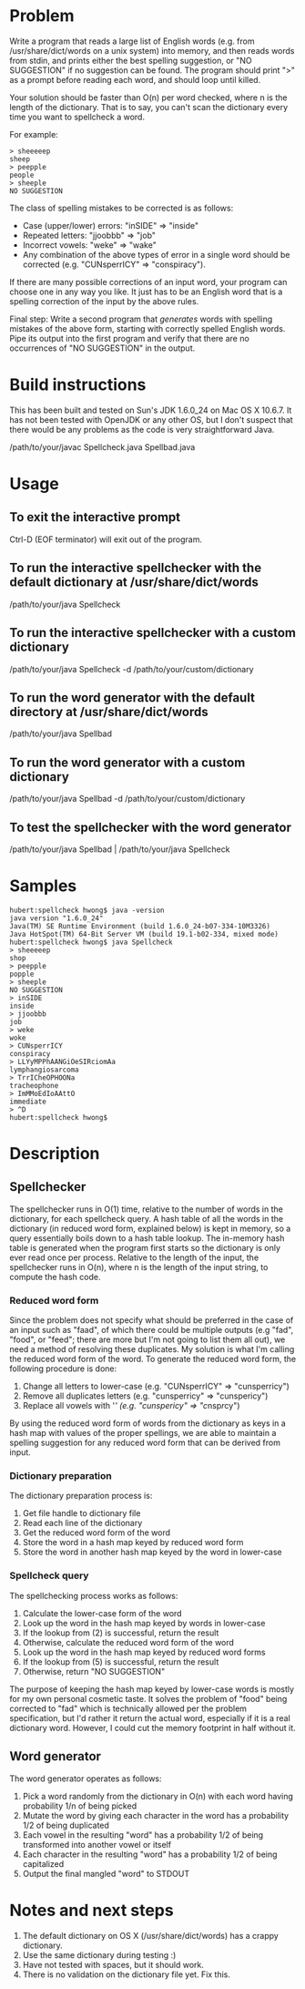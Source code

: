 # Problem

Write a program that reads a large list of English words (e.g. from /usr/share/dict/words on a unix system) into memory, and then reads words from stdin, and prints either the best spelling suggestion, or "NO SUGGESTION" if no suggestion can be found. The program should print ">" as a prompt before reading each word, and should loop until killed.
    
Your solution should be faster than O(n) per word checked, where n is the length of the dictionary. That is to say, you can't scan the dictionary every time you want to spellcheck a word.
    
For example:
    
    > sheeeeep
    sheep
    > peepple
    people
    > sheeple
    NO SUGGESTION

The class of spelling mistakes to be corrected is as follows:
    
* Case (upper/lower) errors: "inSIDE" => "inside"
* Repeated letters: "jjoobbb" => "job"
* Incorrect vowels: "weke" => "wake"
* Any combination of the above types of error in a single word should be corrected (e.g. "CUNsperrICY" => "conspiracy").
    
If there are many possible corrections of an input word, your program can choose one in any way you like. It just has to be an English word that is a spelling correction of the input by the above rules.
    
Final step: Write a second program that *generates* words with spelling mistakes of the above form, starting with correctly spelled English words. Pipe its output into the first program and verify that there are no occurrences of "NO SUGGESTION" in the output.

# Build instructions

This has been built and tested on Sun's JDK 1.6.0_24 on Mac OS X 10.6.7. It has not been tested with OpenJDK or any other OS, but I don't suspect that there would be any problems as the code is very straightforward Java.

/path/to/your/javac Spellcheck.java Spellbad.java

# Usage

## To exit the interactive prompt

Ctrl-D (EOF terminator) will exit out of the program.

## To run the interactive spellchecker with the default dictionary at /usr/share/dict/words

/path/to/your/java Spellcheck

## To run the interactive spellchecker with a custom dictionary

/path/to/your/java Spellcheck -d /path/to/your/custom/dictionary

## To run the word generator with the default directory at /usr/share/dict/words

/path/to/your/java Spellbad

## To run the word generator with a custom dictionary

/path/to/your/java Spellbad -d /path/to/your/custom/dictionary

## To test the spellchecker with the word generator

/path/to/your/java Spellbad | /path/to/your/java Spellcheck

# Samples

    hubert:spellcheck hwong$ java -version
    java version "1.6.0_24"
    Java(TM) SE Runtime Environment (build 1.6.0_24-b07-334-10M3326)
    Java HotSpot(TM) 64-Bit Server VM (build 19.1-b02-334, mixed mode)
    hubert:spellcheck hwong$ java Spellcheck
    > sheeeeep
    shop
    > peepple
    popple
    > sheeple
    NO SUGGESTION
    > inSIDE
    inside
    > jjoobbb
    job
    > weke
    woke
    > CUNsperrICY
    conspiracy
    > LLYyMPPhAANGiOeSIRciomAa
    lymphangiosarcoma
    > TrrICheOPHOONa
    tracheophone
    > ImMMoEdIoAAttO
    immediate
    > ^D
    hubert:spellcheck hwong$

# Description

## Spellchecker

The spellchecker runs in O(1) time, relative to the number of words in the dictionary, for each spellcheck query. A hash table of all the words in the dictionary (in reduced word form, explained below) is kept in memory, so a query essentially boils down to a hash table lookup. The in-memory hash table is generated when the program first starts so the dictionary is only ever read once per process. Relative to the length of the input, the spellchecker runs in O(n), where n is the length of the input string, to compute the hash code.

### Reduced word form

Since the problem does not specify what should be preferred in the case of an input such as "faad", of which there could be multiple outputs (e.g "fad", "food", or "feed"; there are more but I'm not going to list them all out), we need a method of resolving these duplicates. My solution is what I'm calling the reduced word form of the word. To generate the reduced word form, the following procedure is done:

1. Change all letters to lower-case (e.g. "CUNsperrICY" => "cunsperricy")
2. Remove all duplicates letters (e.g. "cunsperricy" => "cunspericy")
3. Replace all vowels with '*' (e.g. "cunspericy" => "c*nsp*r*cy")

By using the reduced word form of words from the dictionary as keys in a hash map with values of the proper spellings, we are able to maintain a spelling suggestion for any reduced word form that can be derived from input.

### Dictionary preparation

The dictionary preparation process is:

1. Get file handle to dictionary file
2. Read each line of the dictionary
3. Get the reduced word form of the word
4. Store the word in a hash map keyed by reduced word form 
5. Store the word in another hash map keyed by the word in lower-case

### Spellcheck query

The spellchecking process works as follows:

1. Calculate the lower-case form of the word
2. Look up the word in the hash map keyed by words in lower-case
3. If the lookup from (2) is successful, return the result
4. Otherwise, calculate the reduced word form of the word
5. Look up the word in the hash map keyed by reduced word forms
6. If the lookup from (5) is successful, return the result
7. Otherwise, return "NO SUGGESTION"

The purpose of keeping the hash map keyed by lower-case words is mostly for my own personal cosmetic taste. It solves the problem of "food" being corrected to "fad" which is technically allowed per the problem specification, but I'd rather it return the actual word, especially if it is a real dictionary word. However, I could cut the memory footprint in half without it.

## Word generator

The word generator operates as follows:

1. Pick a word randomly from the dictionary in O(n) with each word having probability 1/n of being picked
2. Mutate the word by giving each character in the word has a probability 1/2 of being duplicated
3. Each vowel in the resulting "word" has a probability 1/2 of being transformed into another vowel or itself
4. Each character in the resulting "word" has a probability 1/2 of being capitalized
5. Output the final mangled "word" to STDOUT

# Notes and next steps

1. The default dictionary on OS X (/usr/share/dict/words) has a crappy dictionary.
2. Use the same dictionary during testing :)
3. Have not tested with spaces, but it should work.
4. There is no validation on the dictionary file yet. Fix this.